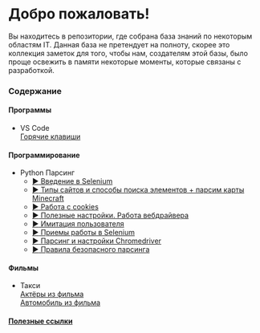 ﻿# Добро пожаловать!
<p>Вы находитесь в репозитории, где собрана база знаний по некоторым областям IT. Данная база не претендует на полноту, скорее это коллекция заметок для того, чтобы нам, создателям этой базы, было проще освежить в памяти некоторые моменты, которые связаны с разработкой.</p>

### Содержание  

#### Программы  
- VS Code  
[Горячие клавиши](articles/software/vs_code/hotkeys.md)

#### Программирование
- Python Парсинг  
  - [:arrow_forward: Введение в Selenium](articles/coding/python/selenium/introduction/article.md)  
  - [:arrow_forward: Типы сайтов и способы поиска элементов + парсим карты Minecraft](articles/coding/python/selenium/search_elements_and_site_types/article.md)  
  - [:arrow_forward: Работа с cookies](articles/coding/python/selenium/cookies/article.md)
  - [:arrow_forward: Полезные настройки. Работа вебдрайвера](articles/coding/python/selenium/settings/article.md)
  - [:arrow_forward: Имитация пользователя](articles/coding/python/selenium/user_imitation/article.md)
  - [:arrow_forward: Приемы работы в Selenium](articles/coding/python/selenium/examples_code/article.md)
  - [:arrow_forward: Парсинг и настройки Chromedriver](articles/coding/python/selenium/chrome_parsing/article.md)
  - [:arrow_forward: Правила безопасного парсинга](articles/coding/python/selenium/undanger_parsing/article.md)


#### Фильмы  
- Такси  
[Актёры из фильма](articles/movies/taxi_1-2-3/actors.md)  
[Автомобиль из фильма](articles/movies/taxi_1-2-3/car.md)


#### [Полезные ссылки](#)